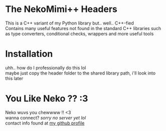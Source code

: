 # The NekoMimi++ Headers  
This is a C++ variant of my Python library but.. well.. C++-fied  
Contains many useful features not found in the standard C++ libraries such as type converters, conditional checks, wrappers and more useful tools  

# Installation  
uhh.. how do I professionally do this lol  
maybe just copy the header folder to the shared library path, i'll look into this later  

# You Like Neko ?? :3  
Neko wuvs you chewwww !! <3  
wanna connect? *sorry no server yet lol*  
contact info found at [my github profile](https://github.com/NekoMimiOfficial/NekoMimiOfficial) 
